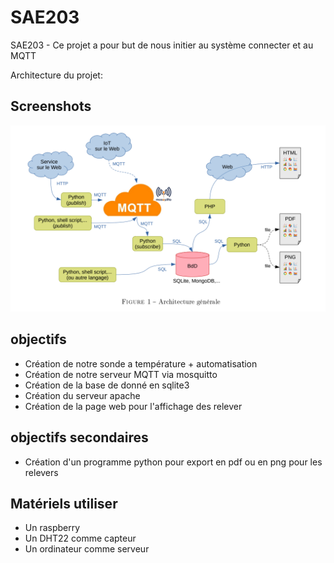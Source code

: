 
# SAE203

SAE203 - Ce projet a pour but de nous initier au système connecter et au MQTT

Architecture du projet:




## Screenshots

![App Screenshot](https://github.com/Tutanka01/SAE-23/blob/main/images/architecture.png?raw=true)


## objectifs

- Création de notre sonde a température + automatisation
- Création de notre serveur MQTT via mosquitto
- Création de la base de donné en sqlite3
- Création du serveur apache 
- Création de la page web pour l'affichage des relever 

## objectifs secondaires
 - Création d'un programme python pour export en pdf ou en png pour les relevers

## Matériels utiliser
- Un raspberry
- Un DHT22 comme capteur 
- Un ordinateur comme serveur 
